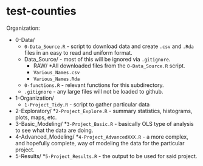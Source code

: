 # test-counties
Organization:

* 0-Data/
    * `0-Data_Source.R` - script to download data and create `.csv` and `.Rda` files in an easy to read and uniform format.
    * Data_Source/ - most of this will be ignored via `.gitignore`.
        * RAW/
            *All downloaded files from the `0-Data_Source.R` script.
        * `Various_Names.csv`
        * `Various_Names.Rda`
    * `0-functions.R` - relevant functions for this subdirectory.
    * `.gitignore` - any large files will not be loaded to github.
* 1-Organization/
    * `1-Project_Tidy.R` - script to gather particular data
* 2-Exploratory/
    *`2-Project_Explore.R` - summary statistics, histograms, plots, maps, etc.
* 3-Basic_Modeling/
    *`3-Project_Basic.R` - basically OLS type of analysis to see what the data are doing.
* 4-Advanced_Modeling/
    *`4-Project_AdvancedXXX.R` - a more complex, and hopefully complete, way of modeling the data for the particular project.
* 5-Results/
    *`5-Project_Results.R` - the output to be used for said project.